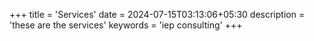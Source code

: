 +++
title = 'Services'
date = 2024-07-15T03:13:06+05:30
description = 'these are the services'
keywords = 'iep consulting'
+++
